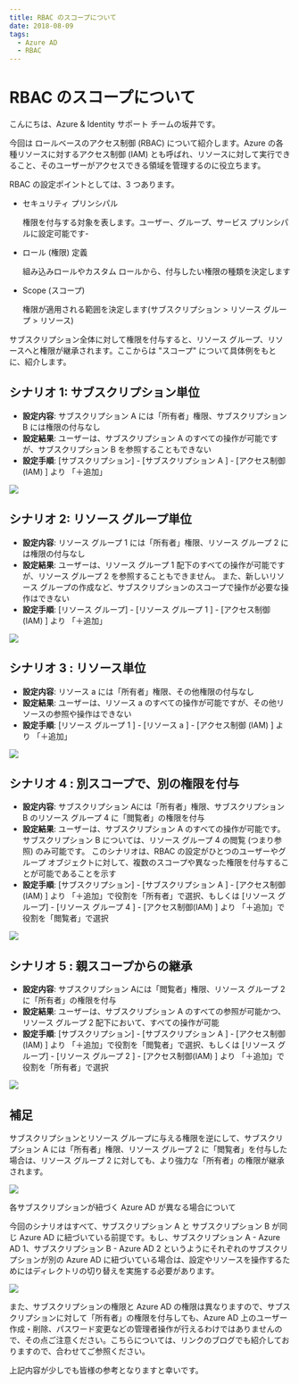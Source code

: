```yaml
---
title: RBAC のスコープについて
date: 2018-08-09
tags:
  - Azure AD
  - RBAC
---
```


# RBAC のスコープについて

こんにちは、Azure & Identity サポート チームの坂井です。

今回は ロールベースのアクセス制御 (RBAC) について紹介します。Azure の各種リソースに対するアクセス制御 (IAM) とも呼ばれ、リソースに対して実行できること、そのユーザーがアクセスできる領域を管理するのに役立ちます。

RBAC の設定ポイントとしては、3 つあります。

- セキュリティ プリンシパル

    権限を付与する対象を表します。ユーザー、グループ、サービス プリンシパルに設定可能です-

- ロール (権限) 定義

    組み込みロールやカスタム ロールから、付与したい権限の種類を決定します

- Scope (スコープ)

    権限が適用される範囲を決定します(サブスクリプション > リソース グループ > リソース)

サブスクリプション全体に対して権限を付与すると、リソース グループ、リソースへと権限が継承されます。ここからは "スコープ" について具体例をもとに、紹介します。

## シナリオ 1: サブスクリプション単位

- **設定内容**: サブスクリプション A には「所有者」権限、サブスクリプション B には権限の付与なし
- **設定結果**: ユーザーは、サブスクリプション A のすべての操作が可能ですが、サブスクリプション B を参照することもできない
- **設定手順**: [サブスクリプション] - [サブスクリプション A ] - [アクセス制御 (IAM) ] より 「＋追加」

![](./about-rbac/scenario1.png)

## シナリオ 2: リソース グループ単位

- **設定内容**: リソース グループ 1 には「所有者」権限、リソース グループ 2 には権限の付与なし
- **設定結果**: ユーザーは、リソース グループ  1  配下のすべての操作が可能ですが、リソース グループ 2 を参照することもできません。 また、新しいリソース グループの作成など、サブスクリプションのスコープで操作が必要な操作はできない
- **設定手順**: [リソース グループ] - [リソース グループ 1 ] - [アクセス制御 (IAM) ] より 「＋追加」

![](./about-rbac/scenario2.png)

## シナリオ 3 : リソース単位

- **設定内容**: リソース a には「所有者」権限、その他権限の付与なし
- **設定結果**: ユーザーは、リソース a のすべての操作が可能ですが、その他リソースの参照や操作はできない
- **設定手順**: [リソース グループ 1 ] - [リソース a ] - [アクセス制御 (IAM) ] より 「＋追加」

![](./about-rbac/scenario3.png)

## シナリオ 4 : 別スコープで、別の権限を付与

- **設定内容**: サブスクリプション Aには「所有者」権限、サブスクリプション B のリソース グループ 4 に「閲覧者」の権限を付与
- **設定結果**: ユーザーは、サブスクリプション A のすべての操作が可能です。サブスクリプション B については、リソース グループ 4 の閲覧 (つまり参照) のみ可能です。 このシナリオは、RBAC の設定がひとつのユーザーやグループ オブジェクトに対して、複数のスコープや異なった権限を付与することが可能であることを示す
- **設定手順**: [サブスクリプション] - [サブスクリプション A ] - [アクセス制御 (IAM) ] より 「＋追加」で役割を「所有者」で選択、もしくは [リソース グループ] - [リソース グループ 4 ] - [アクセス制御(IAM) ] より 「＋追加」で役割を「閲覧者」で選択

![](./about-rbac/scenario4.png)

## シナリオ 5 : 親スコープからの継承

- **設定内容**: サブスクリプション Aには「閲覧者」権限、リソース グループ 2 に「所有者」の権限を付与
- **設定結果**: ユーザーは、サブスクリプション A のすべての参照が可能かつ、リソース グループ 2 配下において、すべての操作が可能 
- **設定手順**: [サブスクリプション] - [サブスクリプション A ] - [アクセス制御 (IAM) ] より 「＋追加」で役割を「閲覧者」で選択、もしくは [リソース グループ] - [リソース グループ 2 ] - [アクセス制御(IAM) ] より 「＋追加」で役割を「所有者」で選択
 
![](./about-rbac/scenario5.png)

## 補足

サブスクリプションとリソース グループに与える権限を逆にして、サブスクリプション A には「所有者」権限、リソース グループ 2 に「閲覧者」を付与した場合は、リソース グループ 2 に対しても、より強力な「所有者」の権限が継承されます。

![](./about-rbac/supplement.png)

各サブスクリプションが紐づく Azure AD が異なる場合について

今回のシナリオはすべて、サブスクリプション A と サブスクリプション B が同じ Azure AD に紐づいている前提です。もし、サブスクリプション A - Azure AD 1、サブスクリプション B - Azure AD 2 というようにそれぞれのサブスクリプションが別の Azure AD に紐づいている場合は、設定やリソースを操作するためにはディレクトリの切り替えを実施する必要があります。

![](./about-rbac/directory-switching.png)

また、サブスクリプションの権限と Azure AD の権限は異なりますので、サブスクリプションに対して「所有者」の権限を付与しても、Azure AD 上のユーザー作成・削除、パスワード変更などの管理者操作が行えるわけではありませんので、その点ご注意ください。こちらについては、リンクのブログでも紹介しておりますので、合わせてご参照ください。

上記内容が少しでも皆様の参考となりますと幸いです。

